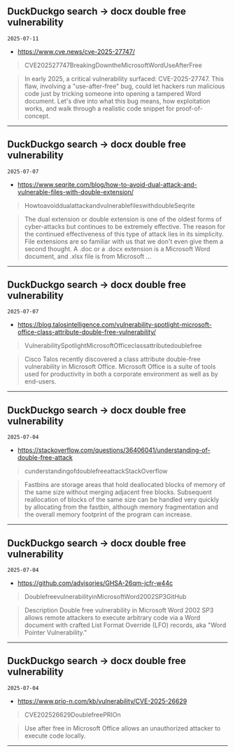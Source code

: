 ## DuckDuckgo search -> docx double free vulnerability
`2025-07-11`

* https://www.cve.news/cve-2025-27747/

<blockquote>
 CVE202527747BreakingDowntheMicrosoftWordUseAfterFree
</blockquote>
<blockquote>
In early 2025, a critical vulnerability surfaced: CVE-2025-27747. This flaw, involving a &quot;use-after-free&quot; bug, could let hackers run malicious code just by tricking someone into opening a tampered Word document. Let's dive into what this bug means, how exploitation works, and walk through a realistic code snippet for proof-of-concept.
</blockquote>

---

## DuckDuckgo search -> docx double free vulnerability
`2025-07-07`

* https://www.seqrite.com/blog/how-to-avoid-dual-attack-and-vulnerable-files-with-double-extension/

<blockquote>
 HowtoavoiddualattackandvulnerablefileswithdoubleSeqrite
</blockquote>
<blockquote>
The dual extension or double extension is one of the oldest forms of cyber-attacks but continues to be extremely effective. The reason for the continued effectiveness of this type of attack lies in its simplicity. File extensions are so familiar with us that we don't even give them a second thought. A .doc or a .docx extension is a Microsoft Word document, and .xlsx file is from Microsoft ...
</blockquote>

---

## DuckDuckgo search -> docx double free vulnerability
`2025-07-07`

* https://blog.talosintelligence.com/vulnerability-spotlight-microsoft-office-class-attribute-double-free-vulnerability/

<blockquote>
 VulnerabilitySpotlightMicrosoftOfficeclassattributedoublefree
</blockquote>
<blockquote>
Cisco Talos recently discovered a class attribute double-free vulnerability in Microsoft Office. Microsoft Office is a suite of tools used for productivity in both a corporate environment as well as by end-users.
</blockquote>

---

## DuckDuckgo search -> docx double free vulnerability
`2025-07-04`

* https://stackoverflow.com/questions/36406041/understanding-of-double-free-attack

<blockquote>
 cunderstandingofdoublefreeattackStackOverflow
</blockquote>
<blockquote>
Fastbins are storage areas that hold deallocated blocks of memory of the same size without merging adjacent free blocks. Subsequent reallocation of blocks of the same size can be handled very quickly by allocating from the fastbin, although memory fragmentation and the overall memory footprint of the program can increase.
</blockquote>

---

## DuckDuckgo search -> docx double free vulnerability
`2025-07-04`

* https://github.com/advisories/GHSA-26qm-jcfr-w44c

<blockquote>
 DoublefreevulnerabilityinMicrosoftWord2002SP3GitHub
</blockquote>
<blockquote>
Description Double free vulnerability in Microsoft Word 2002 SP3 allows remote attackers to execute arbitrary code via a Word document with crafted List Format Override (LFO) records, aka &quot;Word Pointer Vulnerability.&quot;
</blockquote>

---

## DuckDuckgo search -> docx double free vulnerability
`2025-07-04`

* https://www.prio-n.com/kb/vulnerability/CVE-2025-26629

<blockquote>
 CVE202526629DoublefreePRIOn
</blockquote>
<blockquote>
Use after free in Microsoft Office allows an unauthorized attacker to execute code locally.
</blockquote>

---

